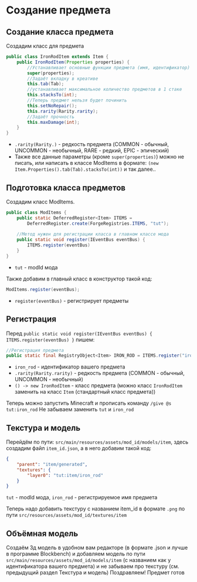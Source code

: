 # Создание предмета

## Создание класса предмета

Создадим класс для предмета

```java
public class IronRodItem extends Item {
    public IronRodItem(Properties properties) {
        //Устанавливает основные функции предмета (имя, идентификатор)
        super(properties);
        //Задаёт вкладку в креативе
        this.tab(Tab);
        //устанавливает максимальное количество предметов в 1 стаке
        this.stacksTo(int);
        //Теперь предмет нельзя будет починить
        this.setNoRepair();
        this.rarity(Rarity.rarity);
        //Задаёт прочность
        this.maxDamage(int);
    }
}
```
* `.rarity(Rarity.)` - редкость предмета (COMMON - обычный, UNCOMMON - необычный, RARE - редкий, EPIC - эпический)
* Также все данные параметры (кроме `super(properties)`) можно не писать, или написать в классе ModItems в формате:
 `(new Item.Properties().tab(Tab).stacksTo(int))` и так далее..

## Подготовка класса предметов

Создадим класс ModItems.

```java
public class ModItems {
    public static DeferredRegister<Item> ITEMS =
        DeferredRegister.create(ForgeRegistries.ITEMS, "tut");
    
    //Метод нужен для регистрации класса в главном классе мода
    public static void register(IEventBus eventBus) {
        ITEMS.register(eventBus)
    }
}
```

* `tut` - modId мода

Также добавим в главный класс в конструктор такой код:

```java
ModItems.register(eventBus);
```

* `register(eventBus)` - регистрирует предметы

## Регистрация

Перед `public static void register(IEventBus eventBus) { ITEMS.register(eventBus) }` пишем: 

```java
//Регистрация предмета
public static final RegistryObject<Item> IRON_ROD = ITEMS.register("iron_rod", () -> new IronRodItem(new Item.Properties()));
```

* `iron_rod` - идентификатор вашего предмета
* `.rarity(Rarity.rarity)` - редкость предмета (COMMON - обычный, UNCOMMON - необычный)
* `() -> new IronRodItem` - класс предмета (можно класс `IronRodItem` заменить на класс `Item` (стандартный класс предмета))

Теперь можно запустить Minecraft и прописать команду `/give @s tut:iron_rod`
Не забываем заменить `tut` и `iron_rod`

## Текстура и модель

Перейдём по пути: `src/main/resources/assets/mod_id/models/item`, здесь создадим файл `item_id.json`, а в него добавим такой код:

```json
{
    "parent": "item/generated",
    "textures": {
        "layer0": "tut:item/iron_rod"
    }
}
```
`tut` - modId мода, `iron_rod` - регистрируемое имя предмета

Теперь надо добавить текстуру с названием item_id в формате `.png` по пути `src/resources/assets/mod_id/textures/item`

## Объёмная модель

Создаём 3д модель в удобном вам редакторе (в формате .json и лучше в программе Blockbench) и добавляем модель по пути `src/main/resources/assets/mod_id/models/item`
(с названием как у идентификатора вашего предмета) и не забываем про текстуру (см. предыдущий раздел Текстура и модель)
Поздравляем! Предмет готов
